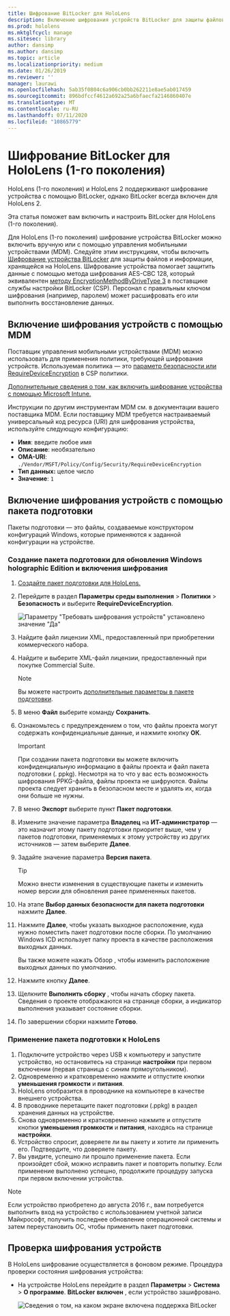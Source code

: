 ```yaml
---
title: Шифрование BitLocker для HoloLens
description: Включение шифрования устройств BitLocker для защиты файлов, хранящихся в HoloLens
ms.prod: hololens
ms.mktglfcycl: manage
ms.sitesec: library
author: dansimp
ms.author: dansimp
ms.topic: article
ms.localizationpriority: medium
ms.date: 01/26/2019
ms.reviewer: ''
manager: laurawi
ms.openlocfilehash: 5ab35f0804c6a906cb0bb262211e8ae5ab017459
ms.sourcegitcommit: 896bdfccf4612a692a25a6bfaecfa2146860407e
ms.translationtype: MT
ms.contentlocale: ru-RU
ms.lasthandoff: 07/11/2020
ms.locfileid: "10865779"
---
```

# Шифрование BitLocker для HoloLens (1-го поколения)

HoloLens (1-го поколения) и HoloLens 2 поддерживают шифрование устройства с помощью BitLocker, однако BitLocker всегда включен для HoloLens 2.

Эта статья поможет вам включить и настроить BitLocker для HoloLens (1-го поколения).

Для HoloLens (1-го поколения) шифрование устройства BitLocker можно включить вручную или с помощью управления мобильными устройствами (MDM). Следуйте этим инструкциям, чтобы включить [Шифрование устройства BitLocker](https://docs.microsoft.com/windows/security/information-protection/bitlocker/bitlocker-device-encryption-overview-windows-10#bitlocker-device-encryption) для защиты файлов и информации, хранящейся на HoloLens. Шифрование устройства помогает защитить данные с помощью метода шифрования AES-CBC 128, который эквивалентен [методу EncryptionMethodByDriveType 3](https://docs.microsoft.com/windows/client-management/mdm/bitlocker-csp#encryptionmethodbydrivetype) в поставщике службы настройки BitLocker (CSP). Персонал с правильным ключом шифрования (например, паролем) может расшифровать его или выполнить восстановление данных.

## Включение шифрования устройств с помощью MDM

Поставщик управления мобильными устройствами (MDM) можно использовать для применения политики, требующей шифрования устройств. Используемая политика — это [параметр безопасности или RequireDeviceEncryption](https://docs.microsoft.com/windows/client-management/mdm/policy-csp-security#security-requiredeviceencryption) в CSP политики.

[Дополнительные сведения о том, как включить шифрование устройства с помощью Microsoft Intune.](https://docs.microsoft.com/intune/compliance-policy-create-windows#windows-holographic-for-business)

Инструкции по другим инструментам MDM см. в документации вашего поставщика MDM. Если поставщику MDM требуется настраиваемый универсальный код ресурса (URI) для шифрования устройства, используйте следующую конфигурацию:

- **Имя**: введите любое имя
- **Описание**: необязательно
- **OMA-URI**: `./Vendor/MSFT/Policy/Config/Security/RequireDeviceEncryption`
- **Тип данных:** целое число
- **Значение**: `1`

## Включение шифрования устройств с помощью пакета подготовки

Пакеты подготовки — это файлы, создаваемые конструктором конфигураций Windows, которые применяются к заданной конфигурации на устройстве. 

### Создание пакета подготовки для обновления Windows holographic Edition и включения шифрования

1. [Создайте пакет подготовки для HoloLens.](hololens-provisioning.md)
1. Перейдите в раздел **Параметры среды выполнения** > **Политики** > **Безопасность** и выберите **RequireDeviceEncryption**.

    ![Параметру "Требовать шифрования устройств" установлено значение "Да"](images/device-encryption.png)

1. Найдите файл лицензии XML, предоставленный при приобретении коммерческого набора.

1. Найдите и выберите XML-файл лицензии, предоставленный при покупке Commercial Suite.
    > [!NOTE]
    > Вы можете настроить [дополнительные параметры в пакете подготовки](hololens-provisioning.md).

1. В меню **Файл** выберите команду **Сохранить**. 

1. Ознакомьтесь с предупреждением о том, что файлы проекта могут содержать конфиденциальные данные, и нажмите кнопку **ОК**.

    > [!IMPORTANT]
    > При создании пакета подготовки вы можете включить конфиденциальную информацию в файлы проекта и файл пакета подготовки (. ppkg). Несмотря на то что у вас есть возможность шифрования PPKG-файла, файлы проекта не шифруются. Файлы проекта следует хранить в безопасном месте и удалять их, когда они больше не нужны.

1. В меню **Экспорт** выберите пункт **Пакет подготовки**.
1. Измените значение параметра **Владелец** на **ИТ-администратор** — это назначит этому пакету подготовки приоритет выше, чем у пакетов подготовки, применяемых к этому устройству из других источников — затем выберите **Далее**.
1. Задайте значение параметра **Версия пакета**.

    > [!TIP]
    > Можно внести изменения в существующие пакеты и изменить номер версии для обновления ранее примененных пакетов.

1. На этапе **Выбор данных безопасности для пакета подготовки** нажмите **Далее**.
1. Нажмите **Далее**, чтобы указать выходное расположение, куда нужно поместить пакет подготовки после сборки. По умолчанию Windows ICD использует папку проекта в качестве расположения выходных данных.

    Вы также можете нажать Обзор , чтобы изменить расположение выходных данных по умолчанию.

1. Нажмите кнопку **Далее**.
1. Щелкните **Выполнить сборку** , чтобы начать сборку пакета. Сведения о проекте отображаются на странице сборки, а индикатор выполнения указывает состояние сборки.
1. По завершении сборки нажмите **Готово**.

### Применение пакета подготовки к HoloLens

1. Подключите устройство через USB к компьютеру и запустите устройство, но остановитесь на странице **настройки** при первом включении (первая страница с синим прямоугольником).
1. Одновременно и кратковременно нажмите и отпустите кнопки **уменьшения громкости** и **питания**.
1. HoloLens отобразится в проводнике на компьютере в качестве внешнего устройства.
1. В проводнике перетащите пакет подготовки (.ppkg) в раздел хранения данных на устройстве.
1. Снова одновременно и кратковременно нажмите и отпустите кнопки **уменьшения громкости** и **питания**, находясь на странице **настройки**.
1. Устройство спросит, доверяете ли вы пакету и хотите ли применить его. Подтвердите, что доверяете пакету.
1. Вы увидите, успешно ли прошло применение пакета. Если произойдет сбой, можно исправить пакет и повторить попытку. Если применение выполнено успешно, продолжите процедуру запуска при первом включении устройства.

> [!NOTE]
> Если устройство приобретено до августа 2016 г., вам потребуется выполнить вход на устройство с использованием учетной записи Майкрософт, получить последнее обновление операционной системы и затем переустановить ОС, чтобы применить пакет подготовки.

## Проверка шифрования устройств

В HoloLens шифрование осуществляется в фоновом режиме. Процедура проверки состояния шифрования устройства:

- На устройстве HoloLens перейдите в раздел **Параметры** > **Система** > **О программе**. **BitLocker** **включен** , если устройство зашифровано. 

    ![Сведения о том, на каком экране включена поддержка BitLocker](images/about-encryption.png)
